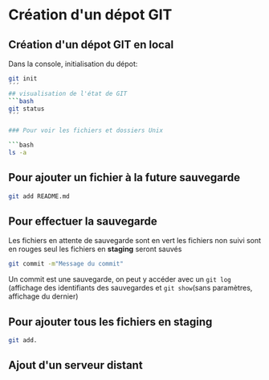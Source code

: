 # Création d'un dépot GIT

## Création d'un dépot GIT en local

Dans la console, initialisation du dépot: 

```bash
git init
´´´
## visualisation de l'état de GIT 
```bash
git status
´´´

### Pour voir les fichiers et dossiers Unix 

```bash
ls -a
```

## Pour ajouter un fichier à la  future sauvegarde 
```bash
git add README.md
```
## Pour effectuer la sauvegarde
Les fichiers en attente de sauvegarde sont en vert 
les fichiers non suivi sont en rouges
seul les fichiers en **staging** seront sauvés
```bash
git commit -m"Message du commit"
```
Un commit est une sauvegarde, on peut y accéder avec un `git log` (affichage 
des identifiants des sauvegardes
 et `git show`(sans paramètres, affichage du dernier)

## Pour ajouter tous les fichiers en staging
```bash
git add.
```
## Ajout d'un serveur distant
